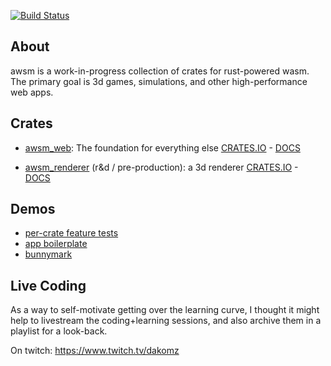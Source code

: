 [![Build Status](https://travis-ci.org/dakom/awsm.svg?branch=master)](https://travis-ci.org/dakom/awsm)

## About

awsm is a work-in-progress collection of crates for rust-powered wasm. The primary goal is 3d games, simulations, and other high-performance web apps.

## Crates 

* [awsm_web](crates/web): The foundation for everything else
[CRATES.IO](https://crates.io/crates/awsm_web) - [DOCS](https://docs.rs/awsm_web)


* [awsm_renderer](crates/renderer) (r&d / pre-production):  a 3d renderer 
[CRATES.IO](https://crates.io/crates/awsm_renderer) - [DOCS](https://docs.rs/awsm_renderer)


## Demos

* [per-crate feature tests](https://awsm.netlify.com/)
* [app boilerplate](https://dakom.github.io/wasm-app-boilerplate/)
* [bunnymark](https://dakom.github.io/rust-bunnymark/)

## Live Coding 

As a way to self-motivate getting over the learning curve, I thought it might help to livestream the coding+learning sessions, and also archive them in a playlist for a look-back.

On twitch: https://www.twitch.tv/dakomz
